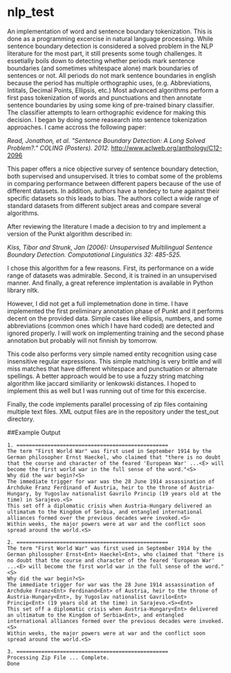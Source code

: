 # nlp_test
An implementation of word and sentence boundary tokenization. This is done as a programming excercise in natural language processing. While sentence boundary detection is considered a solved problem in the NLP literature for the most part, it still presents some tough challenges. It essetially boils down to detecting whether periods mark sentence boundaries (and sometimes whitespace alone) mark boundaries of sentences or not. All periods do not mark sentence boundaries in english because the period has multiple orthographic uses, (e.g. Abbreviations, Intitals, Decimal Points, Ellipsis, etc.) Most advanced algorithms perform a first pass tokenization of words and punctuations and then annotate sentence boundaries by using some king of pre-trained binary classifier. The classifier attempts to learn orthographic evidence for making this decision. I began by doing some reasearch into sentence tokenization approaches. I came accross the following paper:

  *Read, Jonathon, et al. "Sentence Boundary Detection: A Long Solved Problem?." COLING (Posters). 2012.*
  http://www.aclweb.org/anthology/C12-2096

This paper offers a nice objective survey of sentence boundary detection, both supervised and unsupervised. It tries to combat some of the problems in comparing performance between different papers because of the use of different datasets. In addition, authors have a tendecy to tune against their specific datasets so this leads to bias. The authors collect a wide range of standard datasets from different subject areas and compare several algorithms. 

After reviewing the literature I made a decision to try and implement a version of the Punkt algorithm described in:

  *Kiss, Tibor and Strunk, Jan (2006): Unsupervised Multilingual Sentence Boundary Detection.  Computational Linguistics 32: 485-525.*
  
I chose this algorithm for a few reasons. First, its performance on a wide range of datasets was admirable. Second, it is trained in an unsupervised manner. And finally, a great reference implentation is available in Python library nltk. 

However, I did not get a full implemetnation done in time. I have implemented the first preliminary annotation phase of Punkt and it performs decent on the provided data. Simple cases like ellipsis, numbers, and some abbreviations (common ones which I have hard coded) are detected and ignored properly. I will work on implementing training and the second phase annotation but probably will not finnish by tomorrow.

This code also performs very simple named entity recognition using case insensitive regular expressions. This simple matching is very brittle and will miss matches that have different whitespace and punctuation or alternate spellings. A better approach would be to use a fuzzy string matching algorithm like jaccard similiarity or lenkowski distances. I hoped to implement this as well but I was running out of time for this excercise.

Finally, the code implements parallel processing of zip files containing multiple text files. XML output files are in the repository under the test_out directory.

##Example Output
```
1. =================================================
The term "First World War" was first used in September 1914 by the German philosopher Ernst Haeckel, who claimed that "there is no doubt that the course and character of the feared 'European War' ...<E> will become the first world war in the full sense of the word."<S>
Why did the war begin?<S>
The immediate trigger for war was the 28 June 1914 assassination of Archduke Franz Ferdinand of Austria, heir to the throne of Austria-Hungary, by Yugoslav nationalist Gavrilo Princip (19 years old at the time) in Sarajevo.<S>
This set off a diplomatic crisis when Austria-Hungary delivered an ultimatum to the Kingdom of Serbia, and entangled international alliances formed over the previous decades were invoked.<S>
Within weeks, the major powers were at war and the conflict soon spread around the world.<S>

2. =================================================
The term "First World War" was first used in September 1914 by the German philosopher Ernst<Ent> Haeckel<Ent>, who claimed that "there is no doubt that the course and character of the feared 'European War' ...<E> will become the first world war in the full sense of the word."<S>
Why did the war begin?<S>
The immediate trigger for war was the 28 June 1914 assassination of Archduke Franz<Ent> Ferdinand<Ent> of Austria, heir to the throne of Austria-Hungary<Ent>, by Yugoslav nationalist Gavrilo<Ent> Princip<Ent> (19 years old at the time) in Sarajevo.<S><Ent>
This set off a diplomatic crisis when Austria-Hungary<Ent> delivered an ultimatum to the Kingdom of Serbia<Ent>, and entangled international alliances formed over the previous decades were invoked.<S>
Within weeks, the major powers were at war and the conflict soon spread around the world.<S>

3. =================================================
Processing Zip File ... Complete.
Done
```
